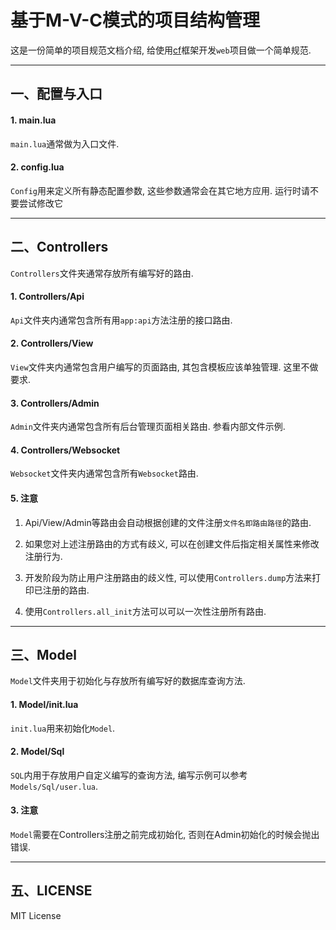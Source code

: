 # 基于M-V-C模式的项目结构管理

  这是一份简单的项目规范文档介绍, 给使用[cf](https://github.com/CandyMi/core_framework)框架开发`web`项目做一个简单规范.

----

## 一、配置与入口

#### 1. main.lua

  `main.lua`通常做为入口文件.

#### 2. config.lua

  `Config`用来定义所有静态配置参数, 这些参数通常会在其它地方应用. 运行时请不要尝试修改它

----

## 二、Controllers

  `Controllers`文件夹通常存放所有编写好的路由.

#### 1. Controllers/Api

  `Api`文件夹内通常包含所有用`app:api`方法注册的接口路由.

#### 2. Controllers/View

  `View`文件夹内通常包含用户编写的页面路由, 其包含模板应该单独管理. 这里不做要求.

#### 3. Controllers/Admin

  `Admin`文件夹内通常包含所有后台管理页面相关路由. 参看内部文件示例.

#### 4. Controllers/Websocket

  `Websocket`文件夹内通常包含所有`Websocket`路由.

#### 5. 注意

  1. Api/View/Admin等路由会自动根据创建的文件注册`文件名即路由路径`的路由.

  2. 如果您对上述注册路由的方式有歧义, 可以在创建文件后指定相关属性来修改注册行为.

  3. 开发阶段为防止用户注册路由的歧义性, 可以使用`Controllers.dump`方法来打印已注册的路由.

  4. 使用`Controllers.all_init`方法可以可以一次性注册所有路由.

----

## 三、Model

  `Model`文件夹用于初始化与存放所有编写好的数据库查询方法.

#### 1. Model/init.lua

  `init.lua`用来初始化`Model`.

#### 2. Model/Sql

  `SQL`内用于存放用户自定义编写的查询方法, 编写示例可以参考`Models/Sql/user.lua`.


#### 3. 注意

  `Model`需要在Controllers注册之前完成初始化, 否则在Admin初始化的时候会抛出错误.


----

## 五、LICENSE

  MIT License